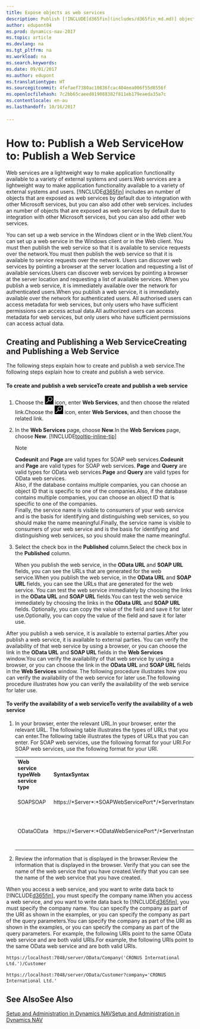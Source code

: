 ```yaml
---
title: Expose objects as web services
description: Publish [!INCLUDE[d365fin](includes/d365fin_md.md)] objects as web services, they are immediately available on the network.
author: edupont04
ms.prod: dynamics-nav-2017
ms.topic: article
ms.devlang: na
ms.tgt_pltfrm: na
ms.workload: na
ms.search.keywords: 
ms.date: 09/01/2017
ms.author: edupont
ms.translationtype: HT
ms.sourcegitcommit: 4fefaef7380ac10836fcac404eea006f55d8556f
ms.openlocfilehash: 7c2bb65caeed819088382f811eb179eaeda35a7c
ms.contentlocale: en-au
ms.lasthandoff: 10/16/2017

---
```

# <a name="how-to-publish-a-web-service"></a><span data-ttu-id="5e9b8-103">How to: Publish a Web Service</span><span class="sxs-lookup"><span data-stu-id="5e9b8-103">How to: Publish a Web Service</span></span>
<span data-ttu-id="5e9b8-104">Web services are a lightweight way to make application functionality available to a variety of external systems and users.</span><span class="sxs-lookup"><span data-stu-id="5e9b8-104">Web services are a lightweight way to make application functionality available to a variety of external systems and users.</span></span> [!INCLUDE[d365fin](includes/d365fin_md.md)]<span data-ttu-id="5e9b8-105"> includes an number of objects that are exposed as web services by default due to integration with other Microsoft services, but you can also add other web services.</span><span class="sxs-lookup"><span data-stu-id="5e9b8-105"> includes an number of objects that are exposed as web services by default due to integration with other Microsoft services, but you can also add other web services.</span></span>  

<span data-ttu-id="5e9b8-106">You can set up a web service in the Windows client or in the Web client.</span><span class="sxs-lookup"><span data-stu-id="5e9b8-106">You can set up a web service in the Windows client or in the Web client.</span></span> <span data-ttu-id="5e9b8-107">You must then publish the web service so that it is available to service requests over the network.</span><span class="sxs-lookup"><span data-stu-id="5e9b8-107">You must then publish the web service so that it is available to service requests over the network.</span></span> <span data-ttu-id="5e9b8-108">Users can discover web services by pointing a browser at the server location and requesting a list of available services.</span><span class="sxs-lookup"><span data-stu-id="5e9b8-108">Users can discover web services by pointing a browser at the server location and requesting a list of available services.</span></span> <span data-ttu-id="5e9b8-109">When you publish a web service, it is immediately available over the network for authenticated users.</span><span class="sxs-lookup"><span data-stu-id="5e9b8-109">When you publish a web service, it is immediately available over the network for authenticated users.</span></span> <span data-ttu-id="5e9b8-110">All authorised users can access metadata for web services, but only users who have sufficient permissions can access actual data.</span><span class="sxs-lookup"><span data-stu-id="5e9b8-110">All authorized users can access metadata for web services, but only users who have sufficient permissions can access actual data.</span></span>

## <a name="creating-and-publishing-a-web-service"></a><span data-ttu-id="5e9b8-111">Creating and Publishing a Web Service</span><span class="sxs-lookup"><span data-stu-id="5e9b8-111">Creating and Publishing a Web Service</span></span>  
 <span data-ttu-id="5e9b8-112">The following steps explain how to create and publish a web service.</span><span class="sxs-lookup"><span data-stu-id="5e9b8-112">The following steps explain how to create and publish a web service.</span></span>  

#### <a name="to-create-and-publish-a-web-service"></a><span data-ttu-id="5e9b8-113">To create and publish a web service</span><span class="sxs-lookup"><span data-stu-id="5e9b8-113">To create and publish a web service</span></span>  

1.  <span data-ttu-id="5e9b8-114">Choose the ![Search for Page or Report](media/ui-search/search_small.png "Search for Page or Report icon") icon, enter **Web Services**, and then choose the related link.</span><span class="sxs-lookup"><span data-stu-id="5e9b8-114">Choose the ![Search for Page or Report](media/ui-search/search_small.png "Search for Page or Report icon") icon, enter **Web Services**, and then choose the related link.</span></span>  

2.  <span data-ttu-id="5e9b8-115">In the **Web Services** page, choose **New**.</span><span class="sxs-lookup"><span data-stu-id="5e9b8-115">In the **Web Services** page, choose **New**.</span></span> [!INCLUDE[tooltip-inline-tip](includes/tooltip-inline-tip_md.md)]  

    > [!NOTE]  
    >  <span data-ttu-id="5e9b8-116">**Codeunit** and **Page** are valid types for SOAP web services.</span><span class="sxs-lookup"><span data-stu-id="5e9b8-116">**Codeunit** and **Page** are valid types for SOAP web services.</span></span> <span data-ttu-id="5e9b8-117">**Page** and **Query** are valid types for OData web services.</span><span class="sxs-lookup"><span data-stu-id="5e9b8-117">**Page** and **Query** are valid types for OData web services.</span></span>  
    <span data-ttu-id="5e9b8-118">Also, if the database contains multiple companies, you can choose an object ID that is specific to one of the companies.</span><span class="sxs-lookup"><span data-stu-id="5e9b8-118">Also, if the database contains multiple companies, you can choose an object ID that is specific to one of the companies.</span></span>  
    <span data-ttu-id="5e9b8-119">Finally, the service name is visible to consumers of your web service and is the basis for identifying and distinguishing web services, so you should make the name meaningful.</span><span class="sxs-lookup"><span data-stu-id="5e9b8-119">Finally, the service name is visible to consumers of your web service and is the basis for identifying and distinguishing web services, so you should make the name meaningful.</span></span>

3.  <span data-ttu-id="5e9b8-120">Select the check box in the **Published** column.</span><span class="sxs-lookup"><span data-stu-id="5e9b8-120">Select the check box in the **Published** column.</span></span>  

     <span data-ttu-id="5e9b8-121">When you publish the web service, in the **OData URL** and **SOAP URL** fields, you can see the URLs that are generated for the web service.</span><span class="sxs-lookup"><span data-stu-id="5e9b8-121">When you publish the web service, in the **OData URL** and **SOAP URL** fields, you can see the URLs that are generated for the web service.</span></span> <span data-ttu-id="5e9b8-122">You can test the web service immediately by choosing the links in the **OData URL** and **SOAP URL** fields.</span><span class="sxs-lookup"><span data-stu-id="5e9b8-122">You can test the web service immediately by choosing the links in the **OData URL** and **SOAP URL** fields.</span></span> <span data-ttu-id="5e9b8-123">Optionally, you can copy the value of the field and save it for later use.</span><span class="sxs-lookup"><span data-stu-id="5e9b8-123">Optionally, you can copy the value of the field and save it for later use.</span></span>  

<span data-ttu-id="5e9b8-124">After you publish a web service, it is available to external parties.</span><span class="sxs-lookup"><span data-stu-id="5e9b8-124">After you publish a web service, it is available to external parties.</span></span> <span data-ttu-id="5e9b8-125">You can verify the availability of that web service by using a browser, or you can choose the link in the **OData URL** and **SOAP URL** fields in the **Web Services** window.</span><span class="sxs-lookup"><span data-stu-id="5e9b8-125">You can verify the availability of that web service by using a browser, or you can choose the link in the **OData URL** and **SOAP URL** fields in the **Web Services** window.</span></span> <span data-ttu-id="5e9b8-126">The following procedure illustrates how you can verify the availability of the web service for later use.</span><span class="sxs-lookup"><span data-stu-id="5e9b8-126">The following procedure illustrates how you can verify the availability of the web service for later use.</span></span>  

#### <a name="to-verify-the-availability-of-a-web-service"></a><span data-ttu-id="5e9b8-127">To verify the availability of a web service</span><span class="sxs-lookup"><span data-stu-id="5e9b8-127">To verify the availability of a web service</span></span>  

1.  <span data-ttu-id="5e9b8-128">In your browser, enter the relevant URL.</span><span class="sxs-lookup"><span data-stu-id="5e9b8-128">In your browser, enter the relevant URL.</span></span> <span data-ttu-id="5e9b8-129">The following table illustrates the types of URLs that you can enter.</span><span class="sxs-lookup"><span data-stu-id="5e9b8-129">The following table illustrates the types of URLs that you can enter.</span></span> <span data-ttu-id="5e9b8-130">For SOAP web services, use the following format for your URI.</span><span class="sxs-lookup"><span data-stu-id="5e9b8-130">For SOAP web services, use the following format for your URI.</span></span>  

    <table>
    <tr>
    <th><span data-ttu-id="5e9b8-131">Web service type</span><span class="sxs-lookup"><span data-stu-id="5e9b8-131">Web service type</span></span></th>
    <th><span data-ttu-id="5e9b8-132">Syntax</span><span class="sxs-lookup"><span data-stu-id="5e9b8-132">Syntax</span></span></th>
    <th><span data-ttu-id="5e9b8-133">Example</span><span class="sxs-lookup"><span data-stu-id="5e9b8-133">Example</span></span></th>
    </tr>
    <tr>
    <td><span data-ttu-id="5e9b8-134">SOAP</span><span class="sxs-lookup"><span data-stu-id="5e9b8-134">SOAP</span></span></td>
    <td><span data-ttu-id="5e9b8-135">https://*Server*:*SOAPWebServicePort*/*ServerInstance*/WS/*CompanyName*/salesDocuments/</span><span class="sxs-lookup"><span data-stu-id="5e9b8-135">https://*Server*:*SOAPWebServicePort*/*ServerInstance*/WS/*CompanyName*/salesDocuments/</span></span></td>
    <td><span data-ttu-id="5e9b8-136">https://mycompany.financials.dynamics.com:7047/MS/WS/MyCompany/Page/salesDocuments?tenant=mycompany.financials.dynamics.com</span><span class="sxs-lookup"><span data-stu-id="5e9b8-136">https://mycompany.financials.dynamics.com:7047/MS/WS/MyCompany/Page/salesDocuments?tenant=mycompany.financials.dynamics.com</span></span></td>
    </tr>
    <tr>
    <td><span data-ttu-id="5e9b8-137">OData</span><span class="sxs-lookup"><span data-stu-id="5e9b8-137">OData</span></span></td>
    <td><span data-ttu-id="5e9b8-138">https://*Server*:*ODataWebServicePort*/*ServerInstance*/OData/Company('*CompanyName*')</span><span class="sxs-lookup"><span data-stu-id="5e9b8-138">https://*Server*:*ODataWebServicePort*/*ServerInstance*/OData/Company('*CompanyName*')</span></span></td>
    <td><span data-ttu-id="5e9b8-139">https://MyCompany.financials.dynamics.com:7048/MS/OData/Company('MyCompany')/salesDocuments?tenant=MyCompany.financials.dynamics.com</span><span class="sxs-lookup"><span data-stu-id="5e9b8-139">https://MyCompany.financials.dynamics.com:7048/MS/OData/Company('MyCompany')/salesDocuments?tenant=MyCompany.financials.dynamics.com</span></span>

         The company name is case-sensitive.</td>
    </tr>
    </table>

2.  <span data-ttu-id="5e9b8-140">Review the information that is displayed in the browser.</span><span class="sxs-lookup"><span data-stu-id="5e9b8-140">Review the information that is displayed in the browser.</span></span> <span data-ttu-id="5e9b8-141">Verify that you can see the name of the web service that you have created.</span><span class="sxs-lookup"><span data-stu-id="5e9b8-141">Verify that you can see the name of the web service that you have created.</span></span>  

 <span data-ttu-id="5e9b8-142">When you access a web service, and you want to write data back to [!INCLUDE[d365fin](includes/d365fin_md.md)], you must specify the company name.</span><span class="sxs-lookup"><span data-stu-id="5e9b8-142">When you access a web service, and you want to write data back to [!INCLUDE[d365fin](includes/d365fin_md.md)], you must specify the company name.</span></span> <span data-ttu-id="5e9b8-143">You can specify the company as part of the URI as shown in the examples, or you can specify the company as part of the query parameters.</span><span class="sxs-lookup"><span data-stu-id="5e9b8-143">You can specify the company as part of the URI as shown in the examples, or you can specify the company as part of the query parameters.</span></span> <span data-ttu-id="5e9b8-144">For example, the following URIs point to the same OData web service and are both valid URIs.</span><span class="sxs-lookup"><span data-stu-id="5e9b8-144">For example, the following URIs point to the same OData web service and are both valid URIs.</span></span>  

```  
https://localhost:7048/server/OData/Company('CRONUS International Ltd.')/Customer  
```  

```  
https://localhost:7048/server/OData/Customer?company='CRONUS International Ltd.'  
```  

## <a name="see-also"></a><span data-ttu-id="5e9b8-145">See Also</span><span class="sxs-lookup"><span data-stu-id="5e9b8-145">See Also</span></span>  
[<span data-ttu-id="5e9b8-146">Setup and Administration in Dynamics NAV</span><span class="sxs-lookup"><span data-stu-id="5e9b8-146">Setup and Administration in Dynamics NAV</span></span>](admin-setup-and-administration.md)  

